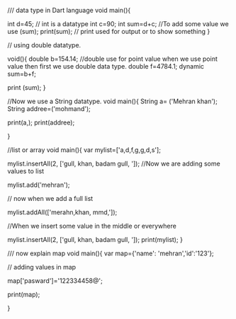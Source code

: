 
/// data type in Dart language
void main(){

  int d=45;         // int is a datatype
  int c=90;
  int sum=d+c;   //To add some value we use (sum);
  print(sum);        // print used for output or to show something
}


// using double datatype.
  
void(){
double b=154.14;          //double use for point value when we use point value then first we use double data type.
double f=4784.1;
dynamic sum=b+f;

print (sum);
}


//Now we use a String datatype.
void main(){
  String a= ('Mehran khan');
  String addree=('mohmand');

  print(a,);
  print(addree);

}


//list or array
void main(){
  var mylist=['a,d,f,g,g,d,s'];

  mylist.insertAll(2, ['gull, khan, badam gull, ']);
//Now we are adding some values to list

  mylist.add('mehran');


  // now when we add a full list

  mylist.addAll(['merahn,khan, mmd,']);

  //When we insert some value in the middle or everywhere


  mylist.insertAll(2, ['gull, khan, badam gull, ']);
print(mylist);
}

/// now explain map 
void main(){
  var map={'name': 'mehran','id':'123'};


// adding values in map

  map['pasward']='122334458@';

  print(map);

}
